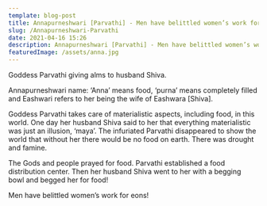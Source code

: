```yaml
---
template: blog-post
title: Annapurneshwari [Parvathi] - Men have belittled women’s work for eons!
slug: /Annapurneshwari-Parvathi
date: 2021-04-16 15:26
description: Annapurneshwari [Parvathi] - Men have belittled women’s work for eons!
featuredImage: /assets/anna.jpg
---
```

Goddess Parvathi giving alms to husband Shiva.

Annapurneshwari name: ‘Anna’ means food, ‘purna’ means completely filled and Eashwari refers to her being the wife of Eashwara \[Shiva].

Goddess Parvathi takes care of materialistic aspects, including food, in this world. One day her husband Shiva said to her that everything materialistic was just an illusion, ‘maya’. The infuriated Parvathi disappeared to show the world that without her there would be no food on earth. There was drought and famine.

The Gods and people prayed for food. Parvathi established a food distribution center. Then her husband Shiva went to her with a begging bowl and begged her for food!

Men have belittled women’s work for eons!